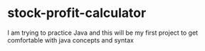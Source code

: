 # stock-profit-calculator
I am trying to practice Java and this will be my first project to get comfortable with java concepts and syntax
